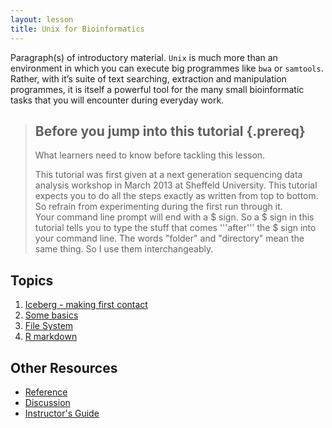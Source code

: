 ```yaml
---
layout: lesson
title: Unix for Bioinformatics
---
```


Paragraph(s) of introductory material.
`Unix` is much more than an environment in which you can execute big programmes like `bwa` or `samtools`. 
Rather, with it’s suite of text searching, extraction and manipulation programmes, 
it is itself a powerful tool for the many small bioinformatic tasks that you will encounter during everyday work.

> ## Before you jump into this tutorial {.prereq}
>
> What learners need to know before tackling this lesson.
> 
> This tutorial was first given at a next generation sequencing data analysis workshop in March 2013 at Sheffeld University. 
> This tutorial expects you to do all the steps exactly as written from top to bottom. So refrain from experimenting during the first run through it.  
> Your command line prompt will end with a $ sign. So a $ sign in this tutorial tells you to type the stuff that comes '''after''' the $ sign into your command line. 
> The words "folder" and "directory" mean the same thing. So I use them interchangeably. 


## Topics

1.  [Iceberg - making first contact](01-BeforeYouStart.html)
2.  [Some basics](02-IcebergFirstContact.html)
3.  [File System](03-FileSystem.html)
4.  [R markdown](04-DBDA.html)

## Other Resources

*   [Reference](reference.html)
*   [Discussion](discussion.html)
*   [Instructor's Guide](instructors.html)
